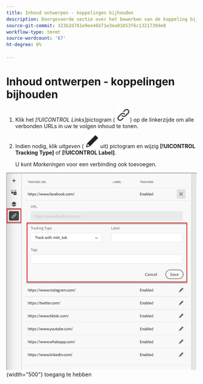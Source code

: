 ```yaml
---
title: Inhoud ontwerpen - koppelingen bijhouden
description: Doorgevoerde sectie over het bewerken van de koppeling bijhouden voor het ontwerpen van inhoud
source-git-commit: 323b2d781e9ee46b71e3ea01853f6c1321739de0
workflow-type: tm+mt
source-wordcount: '67'
ht-degree: 0%

---
```


# Inhoud ontwerpen - koppelingen bijhouden

1. Klik het _[!UICONTROL Links]_&#x200B;pictogram ( ![&#x200B; toon het verbindingspictogram &#x200B;](../assets/do-not-localize/icon-links.svg)) op de linkerzijde om alle verbonden URLs in uw te volgen inhoud te tonen.

1. Indien nodig, klik _uitgeven_ ( ![&#x200B; geef pictogram &#x200B;](../user/assets/do-not-localize/icon-edit.svg) uit) pictogram en wijzig **[!UICONTROL Tracking Type]** of **[!UICONTROL Label]**.

   U kunt _Markeringen_ voor een verbinding ook toevoegen.

![&#x200B; klik het Edit pictogram om verbinding het volgen &#x200B;](../assets/content-design-shared/visual-designer-links.png){width="500"} toegang te hebben
